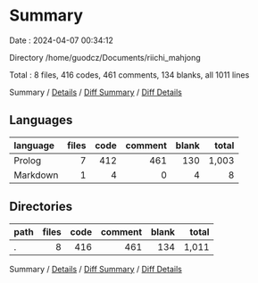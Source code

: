 # Summary

Date : 2024-04-07 00:34:12

Directory /home/guodcz/Documents/riichi_mahjong

Total : 8 files,  416 codes, 461 comments, 134 blanks, all 1011 lines

Summary / [Details](details.md) / [Diff Summary](diff.md) / [Diff Details](diff-details.md)

## Languages
| language | files | code | comment | blank | total |
| :--- | ---: | ---: | ---: | ---: | ---: |
| Prolog | 7 | 412 | 461 | 130 | 1,003 |
| Markdown | 1 | 4 | 0 | 4 | 8 |

## Directories
| path | files | code | comment | blank | total |
| :--- | ---: | ---: | ---: | ---: | ---: |
| . | 8 | 416 | 461 | 134 | 1,011 |

Summary / [Details](details.md) / [Diff Summary](diff.md) / [Diff Details](diff-details.md)